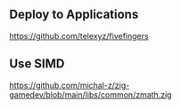 ## Deploy to Applications

https://github.com/telexyz/fivefingers


## Use SIMD

https://github.com/michal-z/zig-gamedev/blob/main/libs/common/zmath.zig